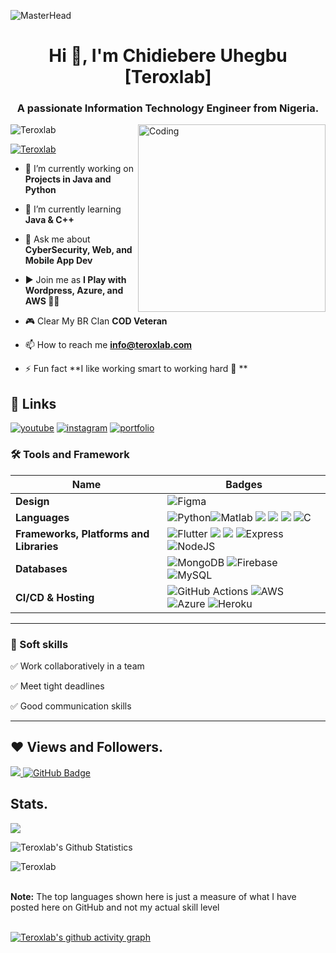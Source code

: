 
 ![MasterHead](https://blog.bit.ai/wp-content/uploads/2018/09/How-to-Embed-GitHub-Gists-in-Your-Documents-Blog-Banner.png)
<h1 align="center">Hi 👋, I'm Chidiebere Uhegbu [Teroxlab] </h1>
<h3 align="center">A passionate Information Technology Engineer from Nigeria.</h3>
<img align= "right" alt="Coding" width="300" src="https://cdn.dribbble.com/users/1162077/screenshots/3848914/media/320984a9ca58b3c73274c9259ecf6de8.gif">

<p align="left"> <img src="https://komarev.com/ghpvc/?username=Teroxlab&label=Profile%20views&color=0e75b6&style=flat" alt="Teroxlab" /> </p>

<p align="left"> <a href="https://twitter.com/Teroxlab" target="blank"><img src="https://img.shields.io/twitter/follow/Teroxlab?logo=twitter&style=for-the-badge" alt="Teroxlab" /></a> </p>

- 🔭 I’m currently working on **Projects in Java and Python**

- 🌱 I’m currently learning **Java & C++**

- 💬 Ask me about **CyberSecurity, Web, and Mobile App Dev**

- ▶️ Join me as **I Play with Wordpress, Azure, and  AWS 🤣🤣**

- 🎮 Clear My BR Clan **COD Veteran**

- 📫 How to reach me **info@teroxlab.com**

- ⚡ Fun fact **I like working smart to working hard 🤣 **
 
 ## 🔗 Links
[![youtube](https://img.shields.io/badge/youtube-ff0000?style=for-the-badge&logo=youtube&logoColor=white)](https://www.youtube.com/channel/UCreJLQkThgjcjdhLyszfw4w)
[![instagram](https://img.shields.io/badge/instagram-1DA1F2?style=for-the-badge&logo=instagram&logoColor=white)](https://www.instagram.com/Teroxlab)
[![portfolio](https://img.shields.io/badge/my_portfolio-000?style=for-the-badge&logo=ko-fi&logoColor=white)](https://teroxlab.com/portfolio/)


### 🛠 Tools and Framework

Name | Badges
--- | --- 
**Design**  |  ![Figma](https://img.shields.io/badge/figma-%23F24E1E.svg?style=for-the-badge&logo=figma&logoColor=white) 
**Languages**  |  ![Python](https://img.shields.io/badge/python-%230175C2.svg?style=for-the-badge&logo=python&logoColor=white)![Matlab](https://img.shields.io/badge/matlab-%230175C2.svg?style=for-the-badge&logo=mathworks-matlab&logoColor=white) <img src="https://img.shields.io/badge/JavaScript-323330?style=for-the-badge&logo=javascript&logoColor=F7DF1E" /> <img src="https://img.shields.io/badge/CSS3-1572B6?style=for-the-badge&logo=css3&logoColor=white" /> <img src="https://img.shields.io/badge/HTML5-E34F26?style=for-the-badge&logo=html5&logoColor=white" /> ![C](https://img.shields.io/badge/c-%2300599C.svg?style=for-the-badge&logo=c&logoColor=white)
**Frameworks, Platforms and Libraries** | ![Flutter](https://img.shields.io/badge/Flutter-%2302569B.svg?style=for-the-badge&logo=Flutter&logoColor=white) <img src="https://img.shields.io/badge/Bootstrap-563D7C?style=for-the-badge&logo=bootstrap&logoColor=white" /> <img src="https://img.shields.io/badge/React-20232A?style=for-the-badge&logo=react&logoColor=61DAFB" /> ![Express](https://img.shields.io/badge/Express-000?style=for-the-badge&logo=express&logoColor=white) ![NodeJS](https://img.shields.io/badge/node.js-6DA55F?style=for-the-badge&logo=node.js&logoColor=white)
**Databases**  | ![MongoDB](https://img.shields.io/badge/MongoDB-%234ea94b.svg?style=for-the-badge&logo=mongodb&logoColor=white) ![Firebase](https://img.shields.io/badge/firebase-%23039BE5.svg?style=for-the-badge&logo=firebase) ![MySQL](https://img.shields.io/badge/mysql-%2300f.svg?style=for-the-badge&logo=mysql&logoColor=white)
**CI/CD & Hosting**   | ![GitHub Actions](https://img.shields.io/badge/github%20actions-%232671E5.svg?style=for-the-badge&logo=githubactions&logoColor=white) ![AWS](https://img.shields.io/badge/AWS-%23FF9900.svg?style=for-the-badge&logo=amazon-aws&logoColor=white) ![Azure](https://img.shields.io/badge/Azure-%23000000.svg?style=for-the-badge&logo=microsoft-azure&logoColor=white) ![Heroku](https://img.shields.io/badge/heroku-%23430098.svg?style=for-the-badge&logo=heroku&logoColor=white)
</p> 


<hr>


### 👔 Soft skills

✅ Work collaboratively in a team

✅ Meet tight deadlines

✅ Good communication skills

<hr>

## ❤ Views and Followers.

<a href="https://github.com/Teroxlab/github-profile-views-counter">
    <img src="https://komarev.com/ghpvc/?username=Teroxlab">
</a>
<a href="https://github.com/Teroxlab?tab=followers"><img src="https://img.shields.io/github/followers/Teroxlab?label=Followers&style=social" alt="GitHub Badge"></a>


 <br>
 
 
 ## Stats.
 <p><img align="center" src="https://github-readme-stats.vercel.app/api/top-langs/?username=Teroxlab&layout=compact&theme=dark&hide_border=false" /></p>
<p><img align="center" src="https://github-readme-stats.vercel.app/api?username=Teroxlab&show_icons=true&include_all_commits=true&count_private=true&layout=compact&theme=dark&hide_border=false&border_radius=2&hide=contribs" alt="Teroxlab's Github Statistics" /></p>

<p><img align="center" src="https://github-readme-streak-stats.herokuapp.com/?user=Teroxlab&theme=dark" alt="Teroxlab" /></p>
<br/>
 <b>Note:</b> The top languages shown here is just a measure of what I have posted here on GitHub and not my actual skill level
 <br>
  <br>
  


[![Teroxlab's github activity graph](https://github-readme-activity-graph.vercel.app/graph?username=Teroxlab)](https://github.com/Teroxlab/github-readme-activity-graph)

<br/>

<!---
Teroxlab/Teroxlab is a ✨ special ✨ repository because its `README.md` (this file) appears on your GitHub profile.
You can click the Preview link to take a look at your changes.
--->
